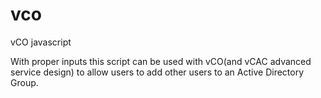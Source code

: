 vco
===

vCO javascript


With proper inputs this script can be used with vCO(and vCAC advanced service design) to allow users to add other users to an Active Directory Group.
